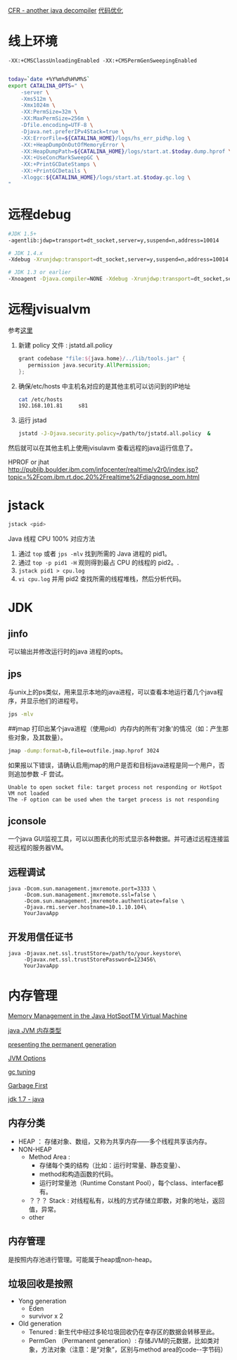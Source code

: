 [CFR - another java decompiler](http://www.benf.org/other/cfr/)
[代码优化](http://kb.cnblogs.com/page/510538/)

# 线上环境

`-XX:+CMSClassUnloadingEnabled -XX:+CMSPermGenSweepingEnabled`

```bash

today=`date +%Y%m%d%H%M%S`
export CATALINA_OPTS=" \
    -server \
    -Xms512m \
    -Xmx1024m \
    -XX:PermSize=32m \
    -XX:MaxPermSize=256m \
    -Dfile.encoding=UTF-8 \
    -Djava.net.preferIPv4Stack=true \
    -XX:ErrorFile=${CATALINA_HOME}/logs/hs_err_pid%p.log \
    -XX:+HeapDumpOnOutOfMemoryError \
    -XX:HeapDumpPath=${CATALINA_HOME}/logs/start.at.$today.dump.hprof \
    -XX:+UseConcMarkSweepGC \
    -XX:+PrintGCDateStamps \
    -XX:+PrintGCDetails \
    -Xloggc:${CATALINA_HOME}/logs/start.at.$today.gc.log \
"
```

# 远程debug

```bash
#JDK 1.5+
-agentlib:jdwp=transport=dt_socket,server=y,suspend=n,address=10014

# JDK 1.4.x
-Xdebug -Xrunjdwp:transport=dt_socket,server=y,suspend=n,address=10014

# JDK 1.3 or earlier
-Xnoagent -Djava.compiler=NONE -Xdebug -Xrunjdwp:transport=dt_socket,server=y,suspend=n,address=10014
```

# 远程jvisualvm


参考[这里](http://ihuangweiwei.iteye.com/blog/1219302)
1. 新建 policy 文件 : jstatd.all.policy

    ```groovy
    grant codebase "file:${java.home}/../lib/tools.jar" {
       permission java.security.AllPermission;
    };
    ```
1. 确保/etc/hosts 中主机名对应的是其他主机可以访问到的IP地址

    ```bash
    cat /etc/hosts
    192.168.101.81     s81
    ```

1. 运行 jstad

    ```bash
    jstatd -J-Djava.security.policy=/path/to/jstatd.all.policy  &
    ```

然后就可以在其他主机上使用jvisulavm 查看远程的java运行信息了。




HPROF or jhat
http://publib.boulder.ibm.com/infocenter/realtime/v2r0/index.jsp?topic=%2Fcom.ibm.rt.doc.20%2Frealtime%2Fdiagnose_oom.html


# jstack



```bash
jstack <pid>
```
Java 线程 CPU 100% 对应方法

1. 通过 `top` 或者 `jps -mlv` 找到所需的 Java 进程的 pid1。
1. 通过 `top -p pid1 -H` 观则得到最占 CPU 的线程的 pid2。.
1. `jstack pid1 > cpu.log`
1. `vi cpu.log` 并用 pid2 查找所需的线程堆栈，然后分析代码。



# JDK

## jinfo
可以输出并修改运行时的java 进程的opts。

## jps
与unix上的ps类似，用来显示本地的java进程，可以查看本地运行着几个java程序，并显示他们的进程号。

```bash
jps -mlv
```


##jmap
打印出某个java进程（使用pid）内存内的所有'对象'的情况（如：产生那些对象，及其数量）。

```bash
jmap -dump:format=b,file=outfile.jmap.hprof 3024
```
如果报以下错误，请确认启用jmap的用户是否和目标java进程是同一个用户，否则追加参数 -F 尝试。

```
Unable to open socket file: target process not responding or HotSpot VM not loaded
The -F option can be used when the target process is not responding
```

## jconsole
一个java GUI监视工具，可以以图表化的形式显示各种数据。并可通过远程连接监视远程的服务器VM。

## 远程调试
```
java -Dcom.sun.management.jmxremote.port=3333 \
     -Dcom.sun.management.jmxremote.ssl=false \
     -Dcom.sun.management.jmxremote.authenticate=false \
     -Djava.rmi.server.hostname=10.1.10.104\
     YourJavaApp
```


## 开发用信任证书
```
java -Djavax.net.ssl.trustStore=/path/to/your.keystore\
     -Djavax.net.ssl.trustStorePassword=123456\
     YourJavaApp
```


# 内存管理
[Memory Management in the Java HotSpotTM Virtual Machine](http://www.oracle.com/technetwork/java/javase/memorymanagement-whitepaper-150215.pdf)



[java JVM 内存类型](http://javapapers.com/core-java/java-jvm-memory-types/)

[presenting the permanent generation](https://blogs.oracle.com/jonthecollector/entry/presenting_the_permanent_generation)

[JVM Options](http://www.oracle.com/technetwork/java/javase/tech/vmoptions-jsp-140102.html)

[gc tuning](http://www.oracle.com/technetwork/java/gc-tuning-5-138395.html)

[Garbage First](http://www.oracle.com/technetwork/java/javase/tech/g1-intro-jsp-135488.html)

[jdk 1.7 - java](http://docs.oracle.com/javase/7/docs/technotes/tools/windows/java.html)


## 内存分类
* HEAP ： 存储对象、数组，又称为共享内存——多个线程共享该内存。
* NON-HEAP
    * Method Area :
        * 存储每个类的结构（比如：运行时常量、静态变量）、
        * method和构造函数的代码。
        * 运行时常量池（Runtime Constant Pool），每个class、interface都有。
    * ？？？ Stack : 对线程私有，以栈的方式存储立即数，对象的地址，返回值，异常。
    * other
## 内存管理
是按照内存池进行管理。可能属于heap或non-heap。


## 垃圾回收是按照
* Yong generation
    * Eden
    * survivor x 2
* Old generation
    * Tenured : 新生代中经过多轮垃圾回收仍在幸存区的数据会转移至此。
    * PermGen （Permanent generation）: 存储JVM的元数据，比如类对象，方法对象（注意：是“对象”，区别与method area的code--字节码）
